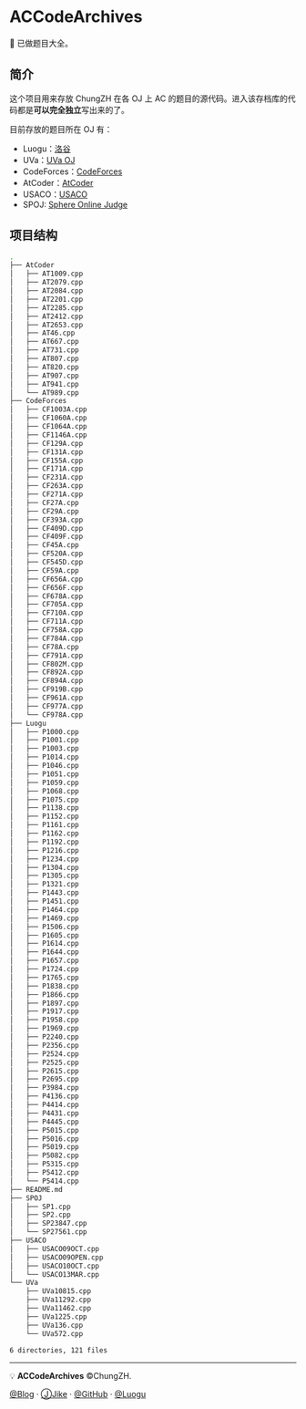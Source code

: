 # ACCodeArchives
:green_book: 已做题目大全。

## 简介

这个项目用来存放 ChungZH 在各 OJ 上 AC 的题目的源代码。进入该存档库的代码都是**可以完全独立**写出来的了。

目前存放的题目所在 OJ 有：

- Luogu：[洛谷](https://luogu.org)
- UVa：[UVa OJ](https://uva.onlinejudge.org)
- CodeForces：[CodeForces](https://codeforces.com/)
- AtCoder：[AtCoder](https://atcoder.jp/)
- USACO：[USACO](https://train.usaco.org/)
- SPOJ: [Sphere Online Judge](https://www.spoj.com/)

## 项目结构

```bash
.
├── AtCoder
│   ├── AT1009.cpp
│   ├── AT2079.cpp
│   ├── AT2084.cpp
│   ├── AT2201.cpp
│   ├── AT2285.cpp
│   ├── AT2412.cpp
│   ├── AT2653.cpp
│   ├── AT46.cpp
│   ├── AT667.cpp
│   ├── AT731.cpp
│   ├── AT807.cpp
│   ├── AT820.cpp
│   ├── AT907.cpp
│   ├── AT941.cpp
│   └── AT989.cpp
├── CodeForces
│   ├── CF1003A.cpp
│   ├── CF1060A.cpp
│   ├── CF1064A.cpp
│   ├── CF1146A.cpp
│   ├── CF129A.cpp
│   ├── CF131A.cpp
│   ├── CF155A.cpp
│   ├── CF171A.cpp
│   ├── CF231A.cpp
│   ├── CF263A.cpp
│   ├── CF271A.cpp
│   ├── CF27A.cpp
│   ├── CF29A.cpp
│   ├── CF393A.cpp
│   ├── CF409D.cpp
│   ├── CF409F.cpp
│   ├── CF45A.cpp
│   ├── CF520A.cpp
│   ├── CF545D.cpp
│   ├── CF59A.cpp
│   ├── CF656A.cpp
│   ├── CF656F.cpp
│   ├── CF678A.cpp
│   ├── CF705A.cpp
│   ├── CF710A.cpp
│   ├── CF711A.cpp
│   ├── CF758A.cpp
│   ├── CF784A.cpp
│   ├── CF78A.cpp
│   ├── CF791A.cpp
│   ├── CF802M.cpp
│   ├── CF892A.cpp
│   ├── CF894A.cpp
│   ├── CF919B.cpp
│   ├── CF961A.cpp
│   ├── CF977A.cpp
│   └── CF978A.cpp
├── Luogu
│   ├── P1000.cpp
│   ├── P1001.cpp
│   ├── P1003.cpp
│   ├── P1014.cpp
│   ├── P1046.cpp
│   ├── P1051.cpp
│   ├── P1059.cpp
│   ├── P1068.cpp
│   ├── P1075.cpp
│   ├── P1138.cpp
│   ├── P1152.cpp
│   ├── P1161.cpp
│   ├── P1162.cpp
│   ├── P1192.cpp
│   ├── P1216.cpp
│   ├── P1234.cpp
│   ├── P1304.cpp
│   ├── P1305.cpp
│   ├── P1321.cpp
│   ├── P1443.cpp
│   ├── P1451.cpp
│   ├── P1464.cpp
│   ├── P1469.cpp
│   ├── P1506.cpp
│   ├── P1605.cpp
│   ├── P1614.cpp
│   ├── P1644.cpp
│   ├── P1657.cpp
│   ├── P1724.cpp
│   ├── P1765.cpp
│   ├── P1838.cpp
│   ├── P1866.cpp
│   ├── P1897.cpp
│   ├── P1917.cpp
│   ├── P1958.cpp
│   ├── P1969.cpp
│   ├── P2240.cpp
│   ├── P2356.cpp
│   ├── P2524.cpp
│   ├── P2525.cpp
│   ├── P2615.cpp
│   ├── P2695.cpp
│   ├── P3984.cpp
│   ├── P4136.cpp
│   ├── P4414.cpp
│   ├── P4431.cpp
│   ├── P4445.cpp
│   ├── P5015.cpp
│   ├── P5016.cpp
│   ├── P5019.cpp
│   ├── P5082.cpp
│   ├── P5315.cpp
│   ├── P5412.cpp
│   └── P5414.cpp
├── README.md
├── SPOJ
│   ├── SP1.cpp
│   ├── SP2.cpp
│   ├── SP23847.cpp
│   └── SP27561.cpp
├── USACO
│   ├── USACO09OCT.cpp
│   ├── USACO09OPEN.cpp
│   ├── USACO10OCT.cpp
│   └── USACO13MAR.cpp
└── UVa
    ├── UVa10815.cpp
    ├── UVa11292.cpp
    ├── UVa11462.cpp
    ├── UVa1225.cpp
    ├── UVa136.cpp
    └── UVa572.cpp

6 directories, 121 files
```

------
💡 **ACCodeArchives** ©ChungZH.

[@Blog](https://chungzh.cn/) · [ⒿJike](https://web.okjike.com/user/5755a791-fb07-4b43-807c-3385334195c9/) · [@GitHub](https://github.com/chungzh) · [@Luogu](https://www.luogu.org/space/show?uid=93259)
